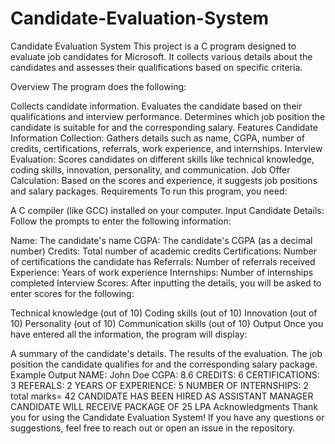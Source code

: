 # Candidate-Evaluation-System
Candidate Evaluation System
This project is a C program designed to evaluate job candidates for Microsoft. It collects various details about the candidates and assesses their qualifications based on specific criteria.

Overview
The program does the following:

Collects candidate information.
Evaluates the candidate based on their qualifications and interview performance.
Determines which job position the candidate is suitable for and the corresponding salary.
Features
Candidate Information Collection: Gathers details such as name, CGPA, number of credits, certifications, referrals, work experience, and internships.
Interview Evaluation: Scores candidates on different skills like technical knowledge, coding skills, innovation, personality, and communication.
Job Offer Calculation: Based on the scores and experience, it suggests job positions and salary packages.
Requirements
To run this program, you need:

A C compiler (like GCC) installed on your computer.
Input Candidate Details: Follow the prompts to enter the following information:

Name: The candidate's name
CGPA: The candidate's CGPA (as a decimal number)
Credits: Total number of academic credits
Certifications: Number of certifications the candidate has
Referrals: Number of referrals received
Experience: Years of work experience
Internships: Number of internships completed
Interview Scores: After inputting the details, you will be asked to enter scores for the following:

Technical knowledge (out of 10)
Coding skills (out of 10)
Innovation (out of 10)
Personality (out of 10)
Communication skills (out of 10)
Output
Once you have entered all the information, the program will display:

A summary of the candidate's details.
The results of the evaluation.
The job position the candidate qualifies for and the corresponding salary package.
Example Output
NAME: John Doe
CGPA: 8.6
CREDITS: 6
CERTIFICATIONS: 3
REFERALS: 2
YEARS OF EXPERIENCE: 5
NUMBER OF INTERNSHIPS: 2
total marks= 42
CANDIDATE HAS BEEN HIRED AS ASSISTANT MANAGER
CANDIDATE WILL RECEIVE PACKAGE OF 25 LPA
Acknowledgments
Thank you for using the Candidate Evaluation System! If you have any questions or suggestions, feel free to reach out or open an issue in the repository.

